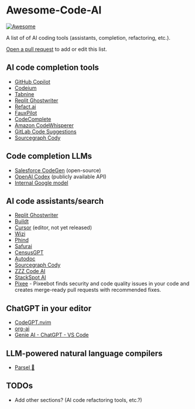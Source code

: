 # Awesome-Code-AI

[![Awesome](https://cdn.jsdelivr.net/gh/sindresorhus/awesome@d7305f38d29fed78fa85652e3a63e154dd8e8829/media/badge.svg)](https://github.com/sindresorhus/awesome)

A list of of AI coding tools (assistants, completion, refactoring, etc.).

[Open a pull request](https://github.com/sourcegraph/awesome-code-ai/pulls) to add or edit this list.

## AI code completion tools

- [GitHub Copilot](https://github.com/features/copilot)
- [Codeium](https://www.codeium.com/)
- [Tabnine](https://www.tabnine.com/)
- [Replit Ghostwriter](https://replit.com/site/ghostwriter)
- [Refact.ai](https://refact.ai/)
- [FauxPilot](https://github.com/fauxpilot/fauxpilot)
- [CodeComplete](https://codecomplete.ai)
- [Amazon CodeWhisperer](https://aws.amazon.com/codewhisperer/)
- [GitLab Code Suggestions](https://docs.gitlab.com/ee/user/project/repository/code_suggestions.html)
- [Sourcegraph Cody](https://about.sourcegraph.com/cody)

## Code completion LLMs

- [Salesforce CodeGen](https://github.com/salesforce/CodeGen) (open-source)
- [OpenAI Codex](https://openai.com/blog/openai-codex/) (publicly available API)
- [Internal Google model](https://ai.googleblog.com/2022/07/ml-enhanced-code-completion-improves.html)

## AI code assistants/search

- [Replit Ghostwriter](https://replit.com/site/ghostwriter)
- [Buildt](https://www.buildt.ai/)
- [Cursor](https://www.cursor.so/) (editor, not yet released)
- [Wizi](https://github.com/wizi-ai/code-search)
- [Phind](https://www.phind.com/)
- [Safurai](https://www.safurai.com/)
- [CensusGPT](https://censusgpt.com/)
- [Autodoc](https://github.com/context-labs/autodoc)
- [Sourcegraph Cody](https://about.sourcegraph.com/cody)
- [ZZZ Code AI](https://zzzcode.ai/)
- [StackSpot AI](https://ai.stackspot.com/)
- [Pixee](https://pixee.ai) - Pixeebot finds security and code quality issues in your code and creates merge-ready pull requests with recommended fixes.


## ChatGPT in your editor
- [CodeGPT.nvim](https://github.com/dpayne/CodeGPT.nvim)
- [org-ai](https://github.com/rksm/org-ai)
- [Genie AI - ChatGPT - VS Code](https://github.com/ai-genie/chatgpt-vscode)

## LLM-powered natural language compilers 

- [Parsel 🐍](https://github.com/ezelikman/parsel)

## TODOs

- Add other sections? (AI code refactoring tools, etc.?)

